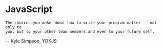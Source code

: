# JavaScript

```
The choices you make about how to write your program matter -- not only to
you, but to your other team members and even to your future self.
```
-- Kyle Simpson, YDKJS
